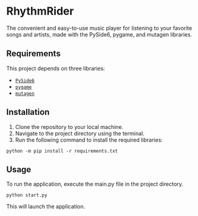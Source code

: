 # RhythmRider
The convenient and easy-to-use music player for listening to your favorite songs and artists, made with the PySide6, pygame, and mutagen libraries.

## Requirements
This project depends on three libraries: 
+ [`PySide6`](https://doc.qt.io/qtforpython-6/index.html)
+ [`pygame`](https://www.pygame.org/)
+ [`mutagen`](https://mutagen.readthedocs.io/en/latest/)

## Installation
1. Clone the repository to your local machine.
2. Navigate to the project directory using the terminal.
3. Run the following command to install the required libraries:
```
python -m pip install -r requirements.txt
```

## Usage
To run the application, execute the main.py file in the project directory.
```
python start.py
```
This will launch the application.
